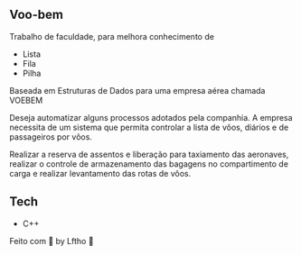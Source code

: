 ## Voo-bem

Trabalho de faculdade, para melhora conhecimento de
 - Lista 
 - Fila 
 - Pilha

Baseada em Estruturas de Dados para uma empresa aérea chamada VOEBEM 

Deseja automatizar alguns processos adotados pela companhia. 
A empresa necessita de um sistema que permita controlar a lista de vôos, diários e de passageiros por vôos. 

Realizar a reserva de assentos e liberação para taxiamento das aeronaves, 
realizar o controle de armazenamento das bagagens no compartimento de carga e realizar levantamento das rotas de vôos.


## Tech

- C++


Feito com 💜 by Lftho :wave: 
